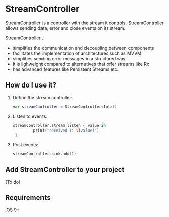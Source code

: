 StreamController
========
StreamController is a controller with the stream it controls. StreamController allows sending data, error and close events on its stream.

StreamController...

 * simplifies the communication and decoupling between components
 * facilitates the implementation of architectures such as MVVM
 * simplifies sending error messages in a structured way
 * it is lighweight compared to alternatives that offer streams like Rx
 * has advanced features like Persistent Streams etc.



How do I use it?
-------------------
1. Define the stream controller:

    ```swift  
   var streamController = StreamController<Int>()
    ```

2. Listen to events:

   ```swift  
   streamController.stream.listen { value in
            print("received 1: \(value)")
    }   
    ```

3. Post events:

    ```swift  
    streamController.sink.add(1)
    ```

Add StreamController to your project
----------------------------
(To do)

Requirements
------------
iOS 9+
